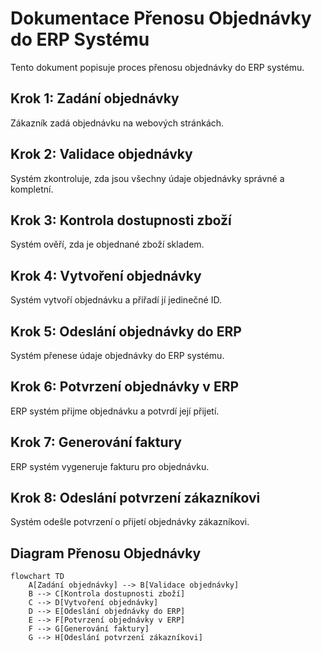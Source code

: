 # Dokumentace Přenosu Objednávky do ERP Systému

Tento dokument popisuje proces přenosu objednávky do ERP systému.

## Krok 1: Zadání objednávky
Zákazník zadá objednávku na webových stránkách.

## Krok 2: Validace objednávky
Systém zkontroluje, zda jsou všechny údaje objednávky správné a kompletní.

## Krok 3: Kontrola dostupnosti zboží
Systém ověří, zda je objednané zboží skladem.

## Krok 4: Vytvoření objednávky
Systém vytvoří objednávku a přiřadí jí jedinečné ID.

## Krok 5: Odeslání objednávky do ERP
Systém přenese údaje objednávky do ERP systému.

## Krok 6: Potvrzení objednávky v ERP
ERP systém přijme objednávku a potvrdí její přijetí.

## Krok 7: Generování faktury
ERP systém vygeneruje fakturu pro objednávku.

## Krok 8: Odeslání potvrzení zákazníkovi
Systém odešle potvrzení o přijetí objednávky zákazníkovi.

## Diagram Přenosu Objednávky

```mermaid
flowchart TD
    A[Zadání objednávky] --> B[Validace objednávky]
    B --> C[Kontrola dostupnosti zboží]
    C --> D[Vytvoření objednávky]
    D --> E[Odeslání objednávky do ERP]
    E --> F[Potvrzení objednávky v ERP]
    F --> G[Generování faktury]
    G --> H[Odeslání potvrzení zákazníkovi]
